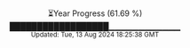 <p align="center">
⏳Year Progress (61.69 %) <br>
██████████████████▁▁▁▁▁▁▁▁▁▁▁▁ <br>
<sub>Updated: Tue, 13 Aug 2024 18:25:38 GMT</sub>
</p>

